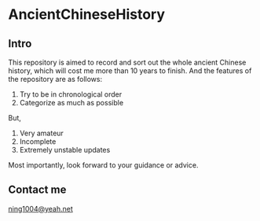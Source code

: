 # AncientChineseHistory

## Intro

This repository is aimed to record and sort out the whole ancient Chinese history, which will cost me more than 10 years to finish. And the features of the repository are as follows:

1. Try to be in chronological order
2. Categorize as much as possible

But,

1. Very amateur
2. Incomplete
3. Extremely unstable updates

Most importantly, look forward to your guidance or advice.

## Contact me

ning1004@yeah.net